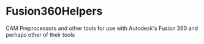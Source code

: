 # Fusion360Helpers
CAM Preprocessors and other tools for use with Autodesk's Fusion 360 and perhaps other of their tools
